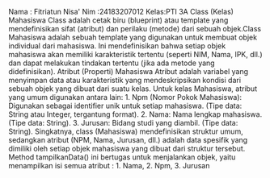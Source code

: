 Nama : Fitriatun Nisa' 
Nim  :24183207012
Kelas:PTI 3A
Class (Kelas) Mahasiswa
​Class adalah cetak biru (blueprint) atau template yang mendefinisikan sifat (atribut) dan perilaku (metode) dari sebuah objek.
​Class Mahasiswa adalah sebuah template yang digunakan untuk membuat objek individual dari mahasiswa. Ini mendefinisikan bahwa setiap objek mahasiswa akan memiliki karakteristik tertentu (seperti NIM, Nama, IPK, dll.) dan dapat melakukan tindakan tertentu (jika ada metode yang didefinisikan).
​Atribut (Properti) Mahasiswa
​Atribut adalah variabel yang menyimpan data atau karakteristik yang mendeskripsikan kondisi dari sebuah objek yang dibuat dari suatu kelas. Untuk kelas Mahasiswa, atribut yang umum digunakan antara lain: 1. ​Npm (Nomor Pokok Mahasiswa): Digunakan sebagai identifier unik untuk setiap mahasiswa. (Tipe data: String atau Integer, tergantung format). 2. ​Nama: Nama lengkap mahasiswa. (Tipe data: String).​ 3. Jurusan: Bidang studi yang diambil. (Tipe data: String).
​Singkatnya, class (Mahasiswa) mendefinisikan struktur umum, sedangkan atribut (NPM, Nama, Jurusan, dll.) adalah data spesifik yang dimiliki oleh setiap objek mahasiswa yang dibuat dari struktur tersebut.
Method tampilkanData()
ini bertugas untuk menjalankan objek, yaitu menampilkan isi semua atribut : 1. Nama, 2. Npm, 3. Jurusan
